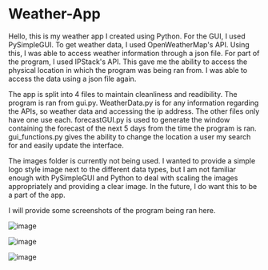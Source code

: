 # Weather-App

Hello, this is my weather app I created using Python. For the GUI, I used PySimpleGUI. To get weather data, I used OpenWeatherMap's API. Using this, I was able to access weather information through a json file. For part of the program, I used IPStack's API. This gave me the ability to access the physical location in which the program was being ran from. I was able to access the data using a json file again. 

The app is split into 4 files to maintain cleanliness and readibility. The program is ran from gui.py. WeatherData.py is for any information regarding the APIs, so weather data and accessing the ip address. The other files only have one use each. forecastGUI.py is used to generate the window containing the forecast of the next 5 days from the time the program is ran. gui_functions.py gives the ability to change the location a user my search for and easily update the interface. 

The images folder is currently not being used. I wanted to provide a simple logo style image next to the different data types, but I am not familiar enough with PySimpleGUI and Python to deal with scaling the images appropriately and providing a clear image. In the future, I do want this to be a part of the app.

I will provide some screenshots of the program being ran here. 

![image](https://github.com/kkinsey01/Weather-App/assets/104642932/38d1d46b-03c6-4091-af8f-9d24255bb270)

![image](https://github.com/kkinsey01/Weather-App/assets/104642932/e508e21f-cfbb-41a9-991c-453f891b1737)

![image](https://github.com/kkinsey01/Weather-App/assets/104642932/bc80f805-16a5-4dc7-a2fe-90a962aa2d80)
